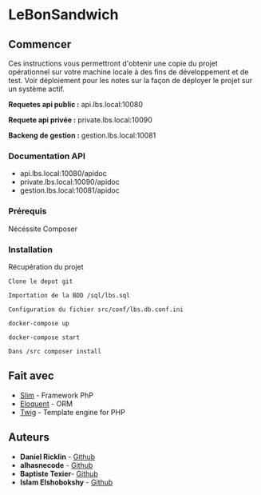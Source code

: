 # LeBonSandwich

## Commencer

Ces instructions vous permettront d'obtenir une copie du projet opérationnel sur votre machine locale à des fins de développement et de test. Voir déploiement pour les notes sur la façon de déployer le projet sur un système actif.

**Requetes api public :** api.lbs.local:10080

**Requete api privée :** private.lbs.local:10090

**Backeng de gestion :** gestion.lbs.local:10081

### Documentation API
* api.lbs.local:10080/apidoc
* private.lbs.local:10090/apidoc
* gestion.lbs.local:10081/apidoc


### Prérequis

Nécéssite Composer

### Installation

Récupération du projet

```
Clone le depot git
```

```
Importation de la BDD /sql/lbs.sql
```

```
Configuration du fichier src/conf/lbs.db.conf.ini
```

```
docker-compose up
```

```
docker-compose start
```

```
Dans /src composer install
```

## Fait avec

* [Slim](https://www.slimframework.com/) - Framework PhP
* [Eloquent](https://laravel.com/docs/5.0/eloquent) - ORM
* [Twig](https://twig.symfony.com/) - Template engine for PHP

## Auteurs

* **Daniel Ricklin** - [Github](https://github.com/DanielRicklin)
* **alhasnecode** - [Github](https://github.com/alhasnecode)
* **Baptiste Texier**- [Github](https://github.com/texier54)
* **Islam Elshobokshy** - [Github](https://github.com/elshobokshy)
